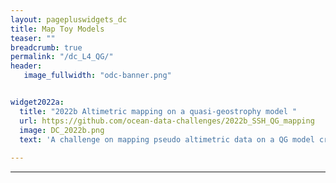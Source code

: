 ```yaml
---
layout: pagepluswidgets_dc
title: Map Toy Models 
teaser: ""
breadcrumb: true
permalink: "/dc_L4_QG/"
header:
   image_fullwidth: "odc-banner.png" 


widget2022a:
  title: "2022b Altimetric mapping on a quasi-geostrophy model "
  url: https://github.com/ocean-data-challenges/2022b_SSH_QG_mapping
  image: DC_2022b.png
  text: 'A challenge on mapping pseudo altimetric data on a QG model created by Datlas and MEOM-IGE. [...]'
 
--- 
```


  
---
